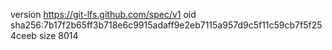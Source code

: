 version https://git-lfs.github.com/spec/v1
oid sha256:7b17f2b65ff3b718e6c9915adaff9e2eb7115a957d9c5f11c59cb7f5f254ceeb
size 8014
